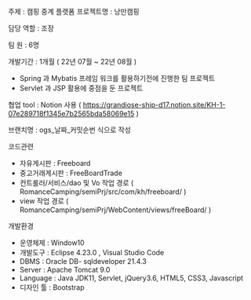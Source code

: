 주제 : 캠핑 중계 플랫폼
프로젝트명 : 낭만캠핑 

담당 역할 : 조장

팀 원 : 6명

개발기간 : 1개월 ( 22년 07월 ~ 22년 08월 )
- Spring 과 Mybatis 프레임 워크를 활용하기전에 진행한 팀 프로젝트
- Servlet 과 JSP 활용에 중점을 둔 프로젝트


협업 tool : Notion 사용 ( https://grandiose-ship-d17.notion.site/KH-1-07e289718f1345e7b2565bda58069e15 )


브랜치명 : ogs_날짜_커밋순번 식으로 작성

코드관련
- 자유게시판 : Freeboard 
- 중고거래게시판 : FreeBoardTrade
- 컨트롤러/서비스/dao 및 Vo 작업 경로 ( RomanceCamping/semiPrj/src/com/kh/freeboard/ )
- view 작업 경로 ( RomanceCamping/semiPrj/WebContent/views/freeBoard/ )


개발환경
- 운영체제 : Window10
- 개발도구 : Eclipse 4.23.0 , Visual Studio Code
- DBMS : Oracle DB- sqldeveloper 21.4.3
- Server : Apache Tomcat 9.0
- Language : Java JDK11, Servlet,  jQuery3.6, HTML5, CSS3, Javascript
- 디자인 툴 : Bootstrap
